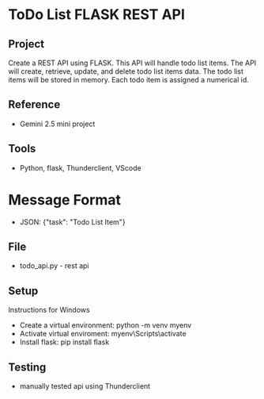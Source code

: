 # ToDo List FLASK REST API

## Project
Create a REST API using FLASK.  This API will handle todo list items. The API will create, retrieve, update, and delete todo list items data. The todo list items will be stored in memory.  Each todo item is assigned a numerical id.

## Reference
- Gemini 2.5 mini project

## Tools
- Python, flask, Thunderclient, VScode

# Message Format
- JSON: {"task": "Todo List Item"}
  
## File
- todo_api.py - rest api

## Setup
Instructions for Windows
- Create a virtual environment: python -m venv myenv
- Activate virtual enviroment: myenv\Scripts\activate
- Install flask: pip install flask


## Testing
- manually tested api using Thunderclient

